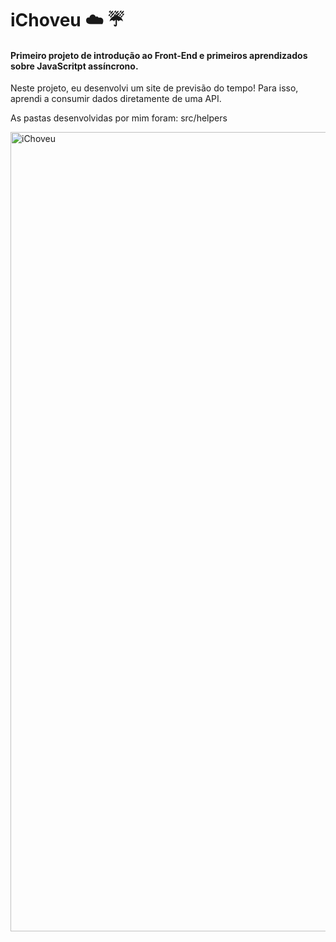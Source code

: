 # iChoveu :cloud: :umbrella: 
#### Primeiro projeto de introdução ao Front-End e primeiros aprendizados sobre JavaScritpt assíncrono. 

Neste projeto, eu desenvolvi um site de previsão do tempo!
Para isso, aprendi a  consumir dados diretamente de uma API. 

As pastas desenvolvidas por mim foram: src/helpers 

<img width="1279" alt="iChoveu" src="https://github.com/MandyTrajano90/iChoveu/assets/131377483/7279698f-af6b-453c-a48e-1c3d9e73e957">
